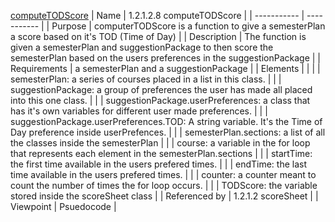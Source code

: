 [computeTODScore](TeamTwoFiles/computeTODScore.txt)
| Name | 1.2.1.2.8 computeTODScore |
| ----------- | ----------- |
| Purpose | computerTODScore is a function to give a semesterPlan a score based on it's TOD (Time of Day) |
| Description | The function is given a semesterPlan and suggestionPackage to then score the semesterPlan based on the users preferences in the suggestionPackage |
| Requirements | a semesterPlan and a suggestionPackage |
| Elements |  |
|  | semesterPlan: a series of courses placed in a list in this class. |
|  | suggestionPackage: a group of preferences the user has made all placed into this one class. |
|  | suggestionPackage.userPreferences: a class that has it's own variables for different user made preferences. |
|  | suggestionPackage.userPreferences.TOD: A string variable. It's the Time of Day preference inside userPrefences. |
|  | semesterPlan.sections: a list of all the classes inside the semesterPlan |
|  | course: a variable in the for loop that represents each element in the semesterPlan.sections |
|  | startTime: the first time available in the users prefered times. |
|  | endTime: the last time available in the users prefered times. |
|  | counter: a counter meant to count the number of times the for loop occurs. |
|  | TODScore: the variable stored inside the scoreSheet class |
| Referenced by | 1.2.1.2 scoreSheet |
| Viewpoint | Psuedocode |
